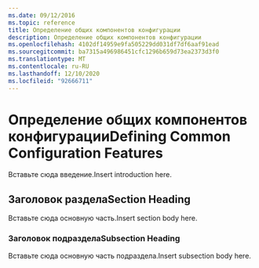 ```yaml
---
ms.date: 09/12/2016
ms.topic: reference
title: Определение общих компонентов конфигурации
description: Определение общих компонентов конфигурации
ms.openlocfilehash: 4102df14959e9fa505229dd031df7df6aaf91ead
ms.sourcegitcommit: ba7315a496986451cfc1296b659d73ea2373d3f0
ms.translationtype: MT
ms.contentlocale: ru-RU
ms.lasthandoff: 12/10/2020
ms.locfileid: "92666711"
---
```

# <a name="defining-common-configuration-features"></a><span data-ttu-id="c1051-103">Определение общих компонентов конфигурации</span><span class="sxs-lookup"><span data-stu-id="c1051-103">Defining Common Configuration Features</span></span>

<span data-ttu-id="c1051-104">Вставьте сюда введение.</span><span class="sxs-lookup"><span data-stu-id="c1051-104">Insert introduction here.</span></span>

## <a name="section-heading"></a><span data-ttu-id="c1051-105">Заголовок раздела</span><span class="sxs-lookup"><span data-stu-id="c1051-105">Section Heading</span></span>

<span data-ttu-id="c1051-106">Вставьте сюда основную часть.</span><span class="sxs-lookup"><span data-stu-id="c1051-106">Insert section body here.</span></span>

### <a name="subsection-heading"></a><span data-ttu-id="c1051-107">Заголовок подраздела</span><span class="sxs-lookup"><span data-stu-id="c1051-107">Subsection Heading</span></span>

<span data-ttu-id="c1051-108">Вставьте сюда основную часть подраздела.</span><span class="sxs-lookup"><span data-stu-id="c1051-108">Insert subsection body here.</span></span>
